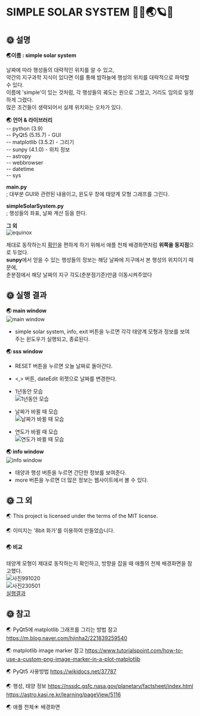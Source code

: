 # SIMPLE SOLAR SYSTEM 🌌🌞🌏🪐🌌


## 🌞 설명
 **🌏이름 : simple solar system**  

날짜에 따라 행성들의 대략적인 위치를 알 수 있고,  
약간의 지구과학 지식이 있다면 이를 통해 밤하늘에 행성의 위치를 대략적으로 파악할 수 있다.  
이름에 'simple'이 있는 것처럼, 각 행성들의 궤도는 원으로 그렸고, 거리도 임의로 일정하게 그렸다.  
많은 조건들이 생략되어서 실제 위치와는 오차가 있다.  
  
**🌏 언어 & 라이브러리**  
-- python (3.9)  
-- PyQt5 (5.15.7) - GUI  
-- matplotlib (3.5.2) - 그리기  
-- sunpy (4.1.0)  - 위치 정보  
-- astropy  
-- webbrowser  
-- datetime  
-- sys
  
**main.py**  
; 대부분 GUI와 관련된 내용이고, 윈도우 창에 태양계 모형 그래프를 그린다.  
  
**simpleSolarSystem.py**    
; 행성들의 좌표, 날짜 계산 등을 한다.  
   
**그 외**    
![equinox](https://github.com/doremissong/simpleSolarSystem/blob/main/image/equinox.png)   
  
제대로 동작하는지 [확인](#-비교)을 편하게 하기 위해서 애플 천체 배경화면처럼 **위쪽을 동지점**으로 두었다.  
**sunpy**에서 얻을 수 있는 행성들의 정보는 해당 날짜에 지구에서 본 행성의 위치이기 때문에,  
춘분점에서 해당 날짜의 지구 각도(춘분점기준)만큼 이동시켜주었다  
  
  

## 🌞 실행 결과

**🌏 main window**    
![main window](https://github.com/doremissong/simpleSolarSystem/blob/main/image/main.PNG)  
- simple solar system, info, exit 버튼을 누르면 각각 태양계 모형과 정보를 보여주는 윈도우가 실행되고, 종료된다.  

**🌏 sss window**  
- RESET 버튼을 누르면 오늘 날짜로 돌아간다. 
- <,> 버튼, dateEdit 위젯으로 날짜를 변경한다.  

- 1년동안 모습  
![1년동안 모습](https://github.com/doremissong/simpleSolarSystem/blob/main/image/month.gif)   
- 날짜가 바뀔 때 모습  
![날짜가 바뀔 때 모습](https://github.com/doremissong/simpleSolarSystem/blob/main/image/day.gif)   
- 연도가 바뀔 때 모습  
![연도가 바뀔 때 모습](https://github.com/doremissong/simpleSolarSystem/blob/main/image/year.gif)  
  
  

**🌏 info window**  
![info window](https://github.com/doremissong/simpleSolarSystem/blob/main/image/info.gif)
- 태양과 행성 버튼을 누르면 간단한 정보를 보여준다.
- more 버튼을 누르면 더 많은 정보는 웹사이트에서 볼 수 있다.
 
  
## 🌞 그 외

🌏 This project is licensed under the terms of the MIT license.

🌏 이미지는 '8bit 화가'를 이용하여 만들었습니다.


#### 🌏 비교
 태양계 모형이 제대로 동작하는지 확인하고, 방향을 잡을 때 애플의 천체 배경화면을 참고했다.  
![사진991020](https://github.com/doremissong/simpleSolarSystem/blob/main/image/991020.png)  
![사진230501](https://github.com/doremissong/simpleSolarSystem/blob/main/image/230501.png)  
 [실행결과](#-실행-결과)

## 🌞 참고

🌏 PyQt5에 matplotlib 그래프를 그리는 방법 참고
https://m.blog.naver.com/hjinha2/221839259540

🌏 matplotlib image marker 참고
https://www.tutorialspoint.com/how-to-use-a-custom-png-image-marker-in-a-plot-matplotlib

🌏 PyQt5 사용방법
https://wikidocs.net/37787

🌏 행성, 태양 정보
https://nssdc.gsfc.nasa.gov/planetary/factsheet/index.html  
https://astro.kasi.re.kr/learning/pageView/5116

🌏 애플 천체☀ 배경화면

